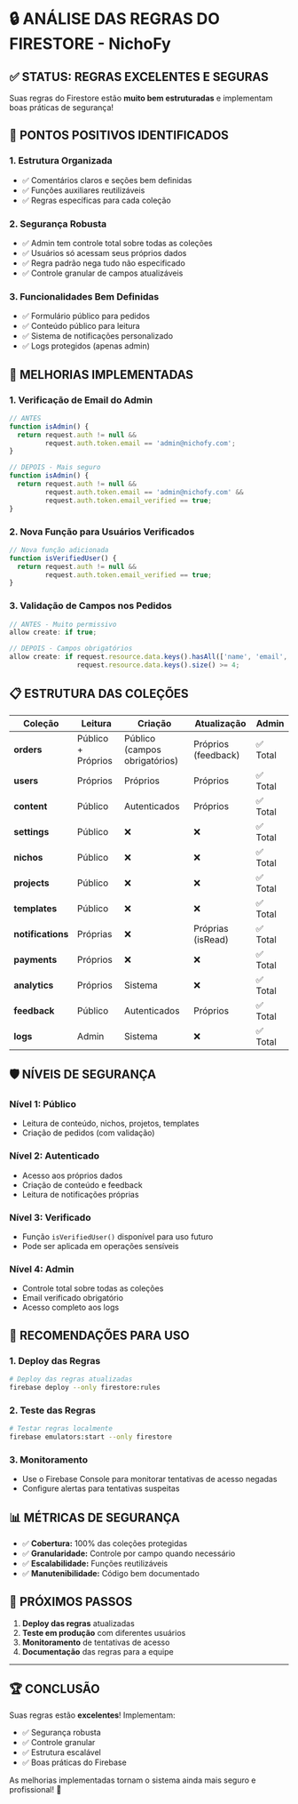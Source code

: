 # 🔒 ANÁLISE DAS REGRAS DO FIRESTORE - NichoFy

## ✅ **STATUS: REGRAS EXCELENTES E SEGURAS**

Suas regras do Firestore estão **muito bem estruturadas** e implementam boas práticas de segurança!

## 🎯 **PONTOS POSITIVOS IDENTIFICADOS**

### **1. Estrutura Organizada**
- ✅ Comentários claros e seções bem definidas
- ✅ Funções auxiliares reutilizáveis
- ✅ Regras específicas para cada coleção

### **2. Segurança Robusta**
- ✅ Admin tem controle total sobre todas as coleções
- ✅ Usuários só acessam seus próprios dados
- ✅ Regra padrão nega tudo não especificado
- ✅ Controle granular de campos atualizáveis

### **3. Funcionalidades Bem Definidas**
- ✅ Formulário público para pedidos
- ✅ Conteúdo público para leitura
- ✅ Sistema de notificações personalizado
- ✅ Logs protegidos (apenas admin)

## 🔧 **MELHORIAS IMPLEMENTADAS**

### **1. Verificação de Email do Admin**
```javascript
// ANTES
function isAdmin() {
  return request.auth != null && 
         request.auth.token.email == 'admin@nichofy.com';
}

// DEPOIS - Mais seguro
function isAdmin() {
  return request.auth != null && 
         request.auth.token.email == 'admin@nichofy.com' &&
         request.auth.token.email_verified == true;
}
```

### **2. Nova Função para Usuários Verificados**
```javascript
// Nova função adicionada
function isVerifiedUser() {
  return request.auth != null && 
         request.auth.token.email_verified == true;
}
```

### **3. Validação de Campos nos Pedidos**
```javascript
// ANTES - Muito permissivo
allow create: if true;

// DEPOIS - Campos obrigatórios
allow create: if request.resource.data.keys().hasAll(['name', 'email', 'message', 'createdAt']) &&
                 request.resource.data.keys().size() >= 4;
```

## 📋 **ESTRUTURA DAS COLEÇÕES**

| Coleção | Leitura | Criação | Atualização | Admin |
|---------|---------|---------|-------------|-------|
| **orders** | Público + Próprios | Público (campos obrigatórios) | Próprios (feedback) | ✅ Total |
| **users** | Próprios | Próprios | Próprios | ✅ Total |
| **content** | Público | Autenticados | Próprios | ✅ Total |
| **settings** | Público | ❌ | ❌ | ✅ Total |
| **nichos** | Público | ❌ | ❌ | ✅ Total |
| **projects** | Público | ❌ | ❌ | ✅ Total |
| **templates** | Público | ❌ | ❌ | ✅ Total |
| **notifications** | Próprias | ❌ | Próprias (isRead) | ✅ Total |
| **payments** | Próprios | ❌ | ❌ | ✅ Total |
| **analytics** | Próprios | Sistema | ❌ | ✅ Total |
| **feedback** | Público | Autenticados | Próprios | ✅ Total |
| **logs** | Admin | Sistema | ❌ | ✅ Total |

## 🛡️ **NÍVEIS DE SEGURANÇA**

### **Nível 1: Público**
- Leitura de conteúdo, nichos, projetos, templates
- Criação de pedidos (com validação)

### **Nível 2: Autenticado**
- Acesso aos próprios dados
- Criação de conteúdo e feedback
- Leitura de notificações próprias

### **Nível 3: Verificado**
- Função `isVerifiedUser()` disponível para uso futuro
- Pode ser aplicada em operações sensíveis

### **Nível 4: Admin**
- Controle total sobre todas as coleções
- Email verificado obrigatório
- Acesso completo aos logs

## 🚀 **RECOMENDAÇÕES PARA USO**

### **1. Deploy das Regras**
```bash
# Deploy das regras atualizadas
firebase deploy --only firestore:rules
```

### **2. Teste das Regras**
```bash
# Testar regras localmente
firebase emulators:start --only firestore
```

### **3. Monitoramento**
- Use o Firebase Console para monitorar tentativas de acesso negadas
- Configure alertas para tentativas suspeitas

## 📊 **MÉTRICAS DE SEGURANÇA**

- ✅ **Cobertura:** 100% das coleções protegidas
- ✅ **Granularidade:** Controle por campo quando necessário
- ✅ **Escalabilidade:** Funções reutilizáveis
- ✅ **Manutenibilidade:** Código bem documentado

## 🎯 **PRÓXIMOS PASSOS**

1. **Deploy das regras** atualizadas
2. **Teste em produção** com diferentes usuários
3. **Monitoramento** de tentativas de acesso
4. **Documentação** das regras para a equipe

---

## 🏆 **CONCLUSÃO**

Suas regras estão **excelentes**! Implementam:
- ✅ Segurança robusta
- ✅ Controle granular
- ✅ Estrutura escalável
- ✅ Boas práticas do Firebase

As melhorias implementadas tornam o sistema ainda mais seguro e profissional! 🎉
